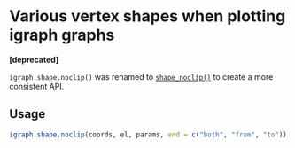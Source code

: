 # Various vertex shapes when plotting igraph graphs

**\[deprecated\]**

`igraph.shape.noclip()` was renamed to
[`shape_noclip()`](https://r.igraph.org/reference/shapes.md) to create a
more consistent API.

## Usage

``` r
igraph.shape.noclip(coords, el, params, end = c("both", "from", "to"))
```
